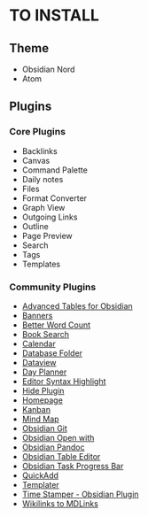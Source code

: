 # TO INSTALL

## Theme
- Obsidian Nord
- Atom

## Plugins

### Core Plugins
- Backlinks
- Canvas
- Command Palette
- Daily notes
- Files
- Format Converter
- Graph View
- Outgoing Links
- Outline
- Page Preview
- Search
- Tags
- Templates
 
### Community Plugins
- [Advanced Tables for Obsidian](obsidian://show-plugin?id=table-editor-obsidian)
- [Banners](obsidian://show-plugin?id=obsidian-banners)
- [Better Word Count](obsidian://show-plugin?id=better-word-count)
- [Book Search](obsidian://show-plugin?id=obsidian-book-search-plugin)
- [Calendar](obsidian://show-plugin?id=calendar)
- [Database Folder](obsidian://show-plugin?id=dbfolder)
- [Dataview](obsidian://show-plugin?id=dataview)
- [Day Planner](obsidian://show-plugin?id=obsidian-day-planner)
- [Editor Syntax Highlight](obsidian://show-plugin?id=cm-editor-syntax-highlight-obsidian)
- [Hide Plugin](obsidian://show-plugin?id=obsidian-hider)
- [Homepage](obsidian://show-plugin?id=homepage)
- [Kanban](obsidian://show-plugin?id=obsidian-kanban)
- [Mind Map](obsidian://show-plugin?id=obsidian-mind-map)
- [Obsidian Git](obsidian://show-plugin?id=obsidian-git)
- [Obsidian Open with](obsidian://show-plugin?id=open-with)
- [Obsidian Pandoc](obsidian://show-plugin?id=obsidian-pandoc)
- [Obsidian Table Editor](obsidian://show-plugin?id=markdown-table-editor)
- [Obsidian Task Progress Bar](obsidian://show-plugin?id=obsidian-task-progress-bar)
- [QuickAdd](obsidian://show-plugin?id=quickadd)
- [Templater](obsidian://show-plugin?id=templater-obsidian)
- [Time Stamper - Obsidian Plugin](obsidian://show-plugin?id=obsidian-timestamper)
- [Wikilinks to MDLinks](obsidian://show-plugin?id=wikilinks-to-mdlinks-obsidian)